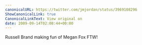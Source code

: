 ```yaml
---
canonicalURL: https://twitter.com/jmjordan/status/3969108296
ShowCanonicalLink: true
CanonicalLinkText: View original on
date: 2009-09-14T02:08:44+00:00
---
```

Russell Brand making fun of Megan Fox FTW!
